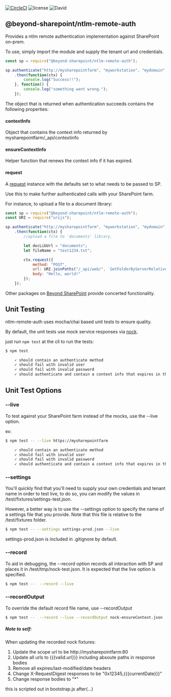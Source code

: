 [![CircleCI](https://circleci.com/gh/beyond-sharepoint/ntlm-remote-auth.svg?style=svg)](https://circleci.com/gh/beyond-sharepoint/ntlm-remote-auth)
![license](https://img.shields.io/github/license/mashape/apistatus.svg?maxAge=2592000)
![David](https://david-dm.org/beyond-sharepoint/ntlm-remote-auth.svg)

@beyond-sharepoint/ntlm-remote-auth
---
Provides a ntlm remote authentication implementation against SharePoint on-prem.

To use, simply import the module and supply the tenant url and credentials.

``` js
const sp = require("@beyond-sharepoint/ntlm-remote-auth");

sp.authenticate("http://mysharepointfarm", "myworkstation", "mydomain", "myusername", "mypassword")
    .then(function(ctx) {
        console.log("Success!!");
    }, function() {
        console.log("something went wrong.");
    });
```

The object that is returned when authentication succeeds contains the following properties:

#### contextInfo

Object that contains the context info returned by mysharepointfarm/_api/contextinfo

#### ensureContextInfo

Helper function that renews the context info if it has expired.

#### request

A [request](http://github.com/request/request) instance with the defaults set to what needs to be passed to SP.

Use this to make further authenticated calls with your SharePoint farm.

For instance, to upload a file to a document library:

``` js
const sp = require("@beyond-sharepoint/ntlm-remote-auth");
const URI = require("urijs");

sp.authenticate("http://mysharepointfarm", "myworkstation", "mydomain", "myusername", "mypassword")
    .then(function(ctx) {
        //upload a file to 'documents' library.

        let docLibUrl = "documents";
        let fileName = "test1234.txt";

        ctx.request({
            method: "POST",
            url: URI.joinPaths("/_api/web/", `GetFolderByServerRelativeUrl('${URI.encode(docLibUrl)}')/`, "files/", `add(url='${URI.encode(fileName)}',overwrite=true)`).href(),
            body: "Hello, world!"
        });
    });
```
Other packages on [Beyond SharePoint](https://github.com/beyond-sharepoint) provide concerted functionality.

Unit Testing
---
ntlm-remote-auth uses mocha/chai based unit tests to ensure quality.

By default, the unit tests use mock service responses via [nock](https://github.com/node-nock/nock).

just run ```npm test``` at the cli to run the tests:

``` bash
$ npm test

    ✓ should contain an authenticate method
    ✓ should fail with invalid user
    ✓ should fail with invalid password
    ✓ should authenticate and contain a context info that expires in the future.
```

## Unit Test Options

### --live
To test against your SharePoint farm instead of the mocks, use the --live option.

ex:

``` bash
$ npm test -- --live https://mysharepointfarm

    ✓ should contain an authenticate method
    ✓ should fail with invalid user
    ✓ should fail with invalid password
    ✓ should authenticate and contain a context info that expires in the future.
```

### --settings

You'll quickly find that you'll need to supply your own credentials and tenant name in order to test live,
to do so, you can modify the values in /test/fixtures/settings-test.json.

However, a better way is to use the --settings option to specify the name of a settings file that you provide.
Note that this file is relative to the /test/fixtures folder.

``` bash
$ npm test -- --settings settings-prod.json --live
```

settings-prod.json is included in .gitignore by default.

### --record

To aid in debugging, the --record option records all interaction with SP and places it in /test/tmp/nock-test.json. 
It is expected that the live option is specified.

``` bash
$ npm test --  --record --live
```

### --recordOutput

To override the default record file name, use --recordOutput

``` bash
$ npm test --  --record --live --recordOutput nock-ensureContext.json
```

##### Note to self:

When updating the recorded nock fixtures:
1. Update the scope url to be http://mysharepointfarm:80
2. Update all urls to {{{valid.url}}} including absoute paths in response bodies
3. Remove all expires/last-modified/date headers
4. Change X-RequestDigest responses to be "0x12345,{{{currentDate}}}"
5. Change response bodies to "*"

this is scripted out in bootstrap.js after(...)